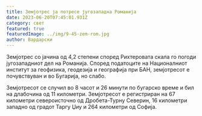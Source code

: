 ```yaml
---
title: Земјотрес ја потресе југозападна Романија
date: 2023-06-20T07:45:01.931Z
category: свет
featured: true
featuredImage: ../img/9-45-zem-rom.jpg
author: Вардарски
---
```

Земјотрес со јачина од 4,2 степени според Рихтеровата скала го погоди југозападниот дел на Романија. Според податоците на Националниот институт за геофизика, геодезија и географија при БАН, земјотресот е почувствуван и во Бугарија, но слабо.

Земјотресот се случил во 8 часот и 26 минути по бугарско време и бил на длабочина од 11 километри. Земјотресот е регистриран на 67 километри североисточно од Дробета-Турну Северин, 16 километри западно од градот Таргу Џиу и 264 километри од Софија.